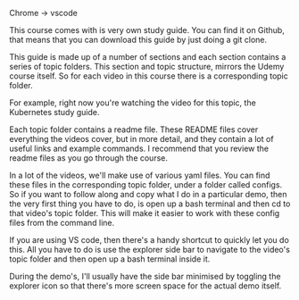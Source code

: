Chrome -> vscode

This course comes with is very own study guide. You can find it on Github, that means that you can download this  guide by just doing a git clone. 

This guide is made up of a number of sections and each section contains a series of topic folders. This section and topic structure, mirrors the Udemy course itself. So for each video in this course there is a corresponding topic folder. 

For example, right now you're watching the video for this topic, the Kubernetes study guide. 

Each topic folder contains a readme file. These README files cover everything the videos cover, but in more detail, and they contain a lot of useful links and example commands. I recommend that you review the readme files as you go through the course.

In a lot of the videos, we'll make use of various yaml files. You can find these files in the corresponding topic folder, under a folder called configs. So if you want to follow along and copy what I do in a particular demo, then the very first thing you have to do, is open up a bash terminal and then cd to that video's topic folder. This will make it easier to work with these config files from the command line. 

If you are using VS code, then there's a handy shortcut to quickly let you do this. All you have to do is use the explorer side bar to navigate to the video's topic folder and then open up a bash terminal inside it.

During the demo's, I'll usually have the side bar minimised by toggling the explorer icon so that there's more screen space for the actual demo itself. 